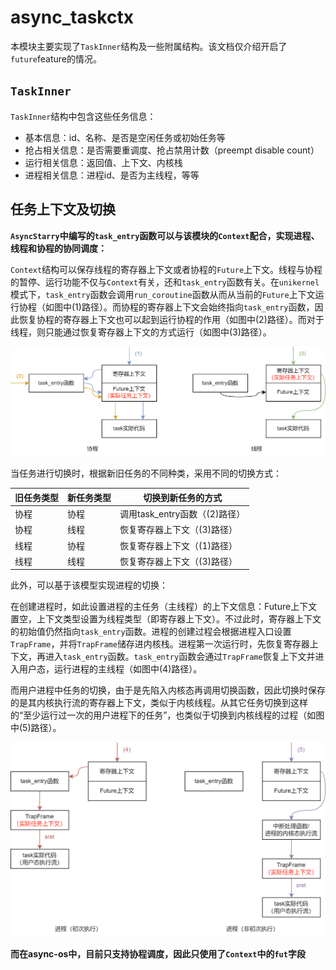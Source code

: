 # async_taskctx

本模块主要实现了`TaskInner`结构及一些附属结构。该文档仅介绍开启了`future`feature的情况。

## `TaskInner`

`TaskInner`结构中包含这些任务信息：

- 基本信息：id、名称、是否是空闲任务或初始任务等
- 抢占相关信息：是否需要重调度、抢占禁用计数（preempt disable count）
- 运行相关信息：返回值、上下文、内核栈
- 进程相关信息：进程id、是否为主线程，等等

## 任务上下文及切换

**`AsyncStarry`中编写的`task_entry`函数可以与该模块的`Context`配合，实现进程、线程和协程的协同调度：**

`Context`结构可以保存线程的寄存器上下文或者协程的`Future`上下文。线程与协程的暂停、运行功能不仅与`Context`有关，还和`task_entry`函数有关。在`unikernel`模式下，`task_entry`函数会调用`run_coroutine`函数从而从当前的`Future`上下文运行协程（如图中(1)路径）。而协程的寄存器上下文会始终指向`task_entry`函数，因此恢复协程的寄存器上下文也可以起到运行协程的作用（如图中(2)路径）。而对于线程，则只能通过恢复寄存器上下文的方式运行（如图中(3)路径）。

![](./doc_assets/线程与协程的恢复方式.png)

当任务进行切换时，根据新旧任务的不同种类，采用不同的切换方式：

|旧任务类型|新任务类型|切换到新任务的方式|
|-|-|-|
|协程|协程|调用task_entry函数（(2)路径）|
|协程|线程|恢复寄存器上下文（(3)路径）|
|线程|协程|恢复寄存器上下文（(1)路径）|
|线程|线程|恢复寄存器上下文（(3)路径）|

此外，可以基于该模型实现进程的切换：

在创建进程时，如此设置进程的主任务（主线程）的上下文信息：Future上下文置空，上下文类型设置为线程类型（即寄存器上下文）。不过此时，寄存器上下文的初始值仍然指向`task_entry`函数。进程的创建过程会根据进程入口设置`TrapFrame`，并将`TrapFrame`储存进内核栈。进程第一次运行时，先恢复寄存器上下文，再进入`task_entry`函数。`task_entry`函数会通过`TrapFrame`恢复上下文并进入用户态，运行进程的主线程（如图中(4)路径）。

而用户进程中任务的切换，由于是先陷入内核态再调用切换函数，因此切换时保存的是其内核执行流的寄存器上下文，类似于内核线程。从其它任务切换到这样的“至少运行过一次的用户进程下的任务”，也类似于切换到内核线程的过程（如图中(5)路径）。

![](./doc_assets/进程的恢复方式.png)

**而在async-os中，目前只支持协程调度，因此只使用了`Context`中的`fut`字段**